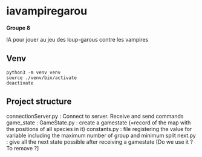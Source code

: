 # iavampiregarou
__Groupe 8__

IA pour jouer au jeu des loup-garous contre les vampires

## Venv

```
python3 -m venv venv
source ./venv/bin/activate
deactivate

```

## Project structure

connectionServer.py : Connect to server. Receive and send commands
game_state : 
	GameState.py : create a gamestate (=record of the map with the positions of all species in it)
	constants.py : file registering the value for variable including the maximum number of group and minimum split
	next.py : give all the next state possible after receiving a gamestate  [Do we use it ? To remove ?]

